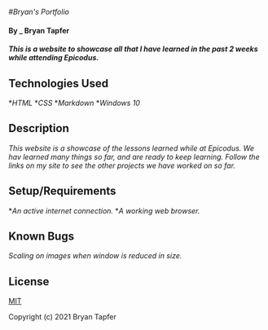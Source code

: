 #_Bryan's Portfolio_

#### By _ **Bryan Tapfer**

#### _This is a website to showcase all that I have learned in the past 2 weeks while attending Epicodus._

## Technologies Used
*_HTML_
*_CSS_
*_Markdown_
*_Windows 10_

## Description
_This website is a showcase of the lessons learned while at Epicodus. We hav learned many things so far, and are ready to keep learning. Follow the links on my site to see the other projects we have worked on so far._

## Setup/Requirements
*_An active internet connection._
*_A working web browser._

## Known Bugs
_Scaling on images when window is reduced in size._

## License
[MIT](https://github.com/aws/mit-0)

Copyright (c) 2021 Bryan Tapfer